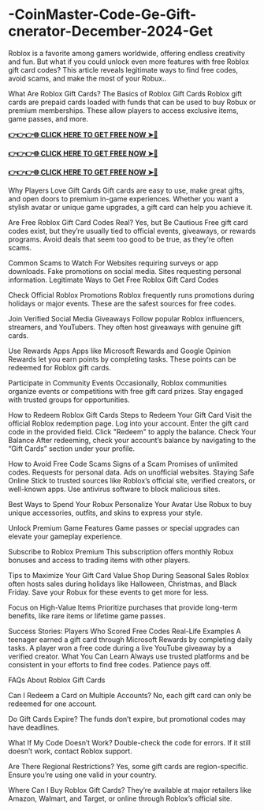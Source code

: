 # -CoinMaster-Code-Ge-Gift-cnerator-December-2024-Get

Roblox is a favorite among gamers worldwide, offering endless creativity and fun. But what if you could unlock even more features with free Roblox gift card codes? This article reveals legitimate ways to find free codes, avoid scams, and make the most of your Robux..

What Are Roblox Gift Cards? The Basics of Roblox Gift Cards Roblox gift cards are prepaid cards loaded with funds that can be used to buy Robux or premium memberships. These allow players to access exclusive items, game passes, and more.

**[👉👉👉🌐 CLICK HERE TO GET FREE NOW ➤📌](https://shuvo.mdsujon.com/suny/coin%20fffgg%20qqww%20rrvbb%20ggggv%20f%20f%20ggh%20df%20dd%20yy%20dd%20hh%20x%20%20%20gg%20d%20d%20g%20.html)**

**[👉👉👉🌐 CLICK HERE TO GET FREE NOW ➤📌](https://shuvo.mdsujon.com/suny/coin%20fffgg%20qqww%20rrvbb%20ggggv%20f%20f%20ggh%20df%20dd%20yy%20dd%20hh%20x%20%20%20gg%20d%20d%20g%20.html)**

**[👉👉👉🌐 CLICK HERE TO GET FREE NOW ➤📌](https://shuvo.mdsujon.com/suny/coin%20fffgg%20qqww%20rrvbb%20ggggv%20f%20f%20ggh%20df%20dd%20yy%20dd%20hh%20x%20%20%20gg%20d%20d%20g%20.html)**


Why Players Love Gift Cards Gift cards are easy to use, make great gifts, and open doors to premium in-game experiences. Whether you want a stylish avatar or unique game upgrades, a gift card can help you achieve it.

Are Free Roblox Gift Card Codes Real? Yes, but Be Cautious Free gift card codes exist, but they’re usually tied to official events, giveaways, or rewards programs. Avoid deals that seem too good to be true, as they’re often scams.

Common Scams to Watch For Websites requiring surveys or app downloads. Fake promotions on social media. Sites requesting personal information. Legitimate Ways to Get Free Roblox Gift Card Codes

Check Official Roblox Promotions Roblox frequently runs promotions during holidays or major events. These are the safest sources for free codes.

Join Verified Social Media Giveaways Follow popular Roblox influencers, streamers, and YouTubers. They often host giveaways with genuine gift cards.

Use Rewards Apps Apps like Microsoft Rewards and Google Opinion Rewards let you earn points by completing tasks. These points can be redeemed for Roblox gift cards.

Participate in Community Events Occasionally, Roblox communities organize events or competitions with free gift card prizes. Stay engaged with trusted groups for opportunities.

How to Redeem Roblox Gift Cards Steps to Redeem Your Gift Card Visit the official Roblox redemption page. Log into your account. Enter the gift card code in the provided field. Click "Redeem" to apply the balance. Check Your Balance After redeeming, check your account’s balance by navigating to the “Gift Cards” section under your profile.

How to Avoid Free Code Scams Signs of a Scam Promises of unlimited codes. Requests for personal data. Ads on unofficial websites. Staying Safe Online Stick to trusted sources like Roblox’s official site, verified creators, or well-known apps. Use antivirus software to block malicious sites.

Best Ways to Spend Your Robux Personalize Your Avatar Use Robux to buy unique accessories, outfits, and skins to express your style.

Unlock Premium Game Features Game passes or special upgrades can elevate your gameplay experience.

Subscribe to Roblox Premium This subscription offers monthly Robux bonuses and access to trading items with other players.

Tips to Maximize Your Gift Card Value Shop During Seasonal Sales Roblox often hosts sales during holidays like Halloween, Christmas, and Black Friday. Save your Robux for these events to get more for less.

Focus on High-Value Items Prioritize purchases that provide long-term benefits, like rare items or lifetime game passes.

Success Stories: Players Who Scored Free Codes Real-Life Examples A teenager earned a gift card through Microsoft Rewards by completing daily tasks. A player won a free code during a live YouTube giveaway by a verified creator. What You Can Learn Always use trusted platforms and be consistent in your efforts to find free codes. Patience pays off.

FAQs About Roblox Gift Cards

Can I Redeem a Card on Multiple Accounts? No, each gift card can only be redeemed for one account.

Do Gift Cards Expire? The funds don’t expire, but promotional codes may have deadlines.

What If My Code Doesn’t Work? Double-check the code for errors. If it still doesn’t work, contact Roblox support.

Are There Regional Restrictions? Yes, some gift cards are region-specific. Ensure you’re using one valid in your country.

Where Can I Buy Roblox Gift Cards? They’re available at major retailers like Amazon, Walmart, and Target, or online through Roblox’s official site.
